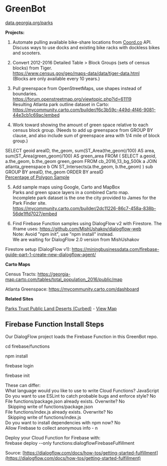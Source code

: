 # GreenBot

[data.georgia.org/parks](https://data.georgia.org/parks)

<b>Projects:</b>

1. Automate pulling available bike-share locations from [Coord.co](https://Coord.co) API. Discuss ways to use docks and existing bike racks with dockless bikes and scooters.

2. Convert 2012-2016 Detailed Table > Block Groups (sets of census blocks) from Tiger.<br>
https://www.census.gov/geo/maps-data/data/tiger-data.html<br>
(Blocks are only available every 10 years.)

3. Pull greenspace from OpenStreetMaps, use shapes instead of boundaries.<br>
https://forum.openstreetmap.org/viewtopic.php?id=61119<br>
Resulting Atlanta park outline dataset in Carto:<br>
https://mycommunity.carto.com/builder/f6c3b59c-449d-4f46-9081-44e3cb1c69ac/embed

4. Work toward showing the amount of green space relative to each census block group. (Needs to add up greenspace from GROUP  BY clause, and also include sum of greenspace area with 1/4 mile of block group.)<br>

SELECT geoid areaID, the_geom, sum(ST_Area(the_geom)/100) AS area, sum(ST_Area(green_geom)/100) AS green_area
FROM (
  SELECT a.geoid, a.the_geom, b.the_geom green_geom
  FROM cb_2016_13_bg_500k a
  JOIN atlanta_greenspace b ON ST_Intersects(a.the_geom, b.the_geom)
) sub
GROUP BY areaID, the_geom
ORDER BY areaID<br>
[Percentage of Polygon Sample](https://gis.stackexchange.com/questions/65956/percentage-of-polygon-in-one-shapefile-within-polygon-of-another)

5. Add sample maps using Google, Carto and MapBox<br>
Parks and green space layers in a combined Carto map.<br>
Incomplete park dataset is the one the city provided to James for the Park Finder site.<br>
https://mycommunity.carto.com/builder/2dc11226-86c7-458a-838b-56de1ffd7027/embed

6. Find Firebase Function samples using DialogFlow v2 with Firestore.
The Iframe uses: https://github.com/MishUshakov/dialogflow-web<br>
Note: Avoid "npm init", use "npm install" instead.<br>
We are waiting for DialogFlow 2.0 version from MishUshakov

Firestore setup (DialogFlow v1):
https://miningbusinessdata.com/firebase-guide-part-1-create-new-dialogflow-agent/

<b>Carto Maps</b>

Census Tracts: https://georgia-map.carto.com/tables/total_population_2016/public/map

Atlanta Greenspace: https://mycommunity.carto.com/dashboard

<b>Related Sites</b>

[Parks Trust Public Land Deserts (Curbed)](https://atlanta.curbed.com/2018/5/1/17307034/atlanta-parks-trust-public-land-deserts) - [View Map](https://parkserve.tpl.org/mapping/index.html?CityID=1304000)


## Firebase Function Install Steps

Our DialogFlow project loads the Firebase Function in this GreenBot repo.

cd firebase/functions

npm install

firebase login

firebase init

These can differ:<br>
What language would you like to use to write Cloud Functions? JavaScript<br>
Do you want to use ESLint to catch probable bugs and enforce style? No<br>
File functions/package.json already exists. Overwrite? No<br>
&nbsp; Skipping write of functions/package.json<br>
File functions/index.js already exists. Overwrite? No<br>
&nbsp; Skipping write of functions/index.js<br>
Do you want to install dependencies with npm now? No<br>
Allow Firebase to collect anonymous info - n

Deploy your Cloud Function for Firebase with:<br>
 firebase deploy --only functions:dialogflowFirebaseFulfillment

Source: [https://dialogflow.com/docs/how-tos/getting-started-fulfillment](https://dialogflow.com/docs/how-tos/getting-started-fulfillment)
